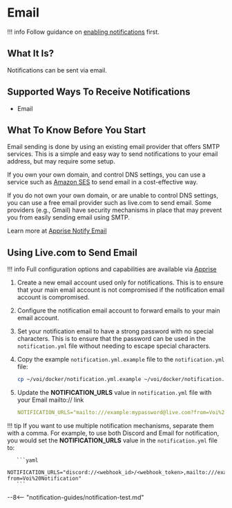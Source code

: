 # Email

!!! info
Follow guidance on [enabling notifications](../../operating/setup-notifications/) first.

## What It Is?

Notifications can be sent via email.

## Supported Ways To Receive Notifications

- Email

## What To Know Before You Start

Email sending is done by using an existing email provider that offers SMTP services.
This is a simple and easy way to send notifications to your email address, but may require some setup.

If you own your own domain, and control DNS settings,
you can use a service such as [Amazon SES](amazon-ses.md) to send email in a cost-effective way.

If you do not own your own domain,
or are unable to control DNS settings, you can use a free email provider such as live.com to send email.
Some providers (e.g., Gmail)
have security mechanisms in place that may prevent you from easily sending email using SMTP.

Learn more at [Apprise Notify Email](https://github.com/caronc/apprise/wiki/Notify_email)

## Using Live.com to Send Email

!!! info
      Full configuration options and capabilities are available via [Apprise](https://github.com/caronc/apprise/wiki/Notify_pushbullet)

1. Create a new email account used only for notifications. This is to ensure that your main email account is not compromised if the notification email account is compromised.
2. Configure the notification email account to forward emails to your main email account.
3. Set your notification email to have a strong password with no special characters. This is to ensure that the password can be used in the `notification.yml` file without needing to escape special characters.
4. Copy the example `notification.yml.example` file to the `notification.yml` file:

    ```bash
    cp ~/voi/docker/notification.yml.example ~/voi/docker/notification.yml
    ```

5. Update the **NOTIFICATION_URLS** value in `notification.yml` file with your Email mailto:// link

    ``` yaml
    NOTIFICATION_URLS="mailto:///example:mypassword@live.com?from=Voi%20Notification"
    ```

!!! tip
      If you want to use multiple notification mechanisms, separate them with a comma.
      For example, to use both Discord and Email for notification, you would set the **NOTIFICATION_URLS** value
      in the `notification.yml` file to:

       ```yaml
       NOTIFICATION_URLS="discord://<webhook_id>/<webhook_token>,mailto:///example:mypassword@live.com?from=Voi%20Notification"
       ```

--8<-- "notification-guides/notification-test.md"
